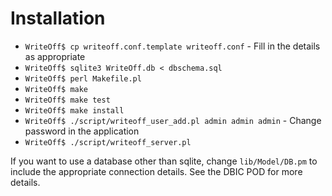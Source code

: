 Installation
============

- `WriteOff$ cp writeoff.conf.template writeoff.conf` - Fill in the details as appropriate
- `WriteOff$ sqlite3 WriteOff.db < dbschema.sql`
- `WriteOff$ perl Makefile.pl`
- `WriteOff$ make`
- `WriteOff$ make test`
- `WriteOff$ make install`
- `WriteOff$ ./script/writeoff_user_add.pl admin admin admin` - Change password in the application
- `WriteOff$ ./script/writeoff_server.pl`

If you want to use a database other than sqlite, change `lib/Model/DB.pm` to include the appropriate connection details. See the DBIC POD for more details.
